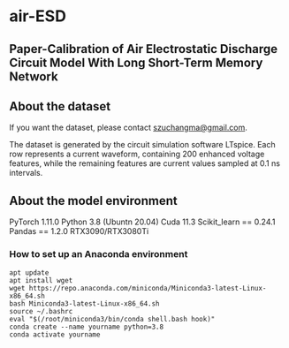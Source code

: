 # air-ESD
## Paper-Calibration of Air Electrostatic Discharge Circuit  Model With Long Short-Term Memory Network
## About the dataset
If you want the dataset, please contact szuchangma@gmail.com.

The dataset is generated by the circuit simulation software LTspice. Each row represents a current waveform, containing 200 enhanced voltage features, while the remaining features are current values sampled at 0.1 ns intervals.
## About the model environment
PyTorch 1.11.0 
Python 3.8 (Ubuntn 20.04) 
Cuda 11.3
Scikit_learn == 0.24.1
Pandas == 1.2.0
RTX3090/RTX3080Ti
### How to set up an Anaconda environment
```
apt update
apt install wget
wget https://repo.anaconda.com/miniconda/Miniconda3-latest-Linux-x86_64.sh
bash Miniconda3-latest-Linux-x86_64.sh
source ~/.bashrc
eval "$(/root/miniconda3/bin/conda shell.bash hook)"
conda create --name yourname python=3.8
conda activate yourname
```
